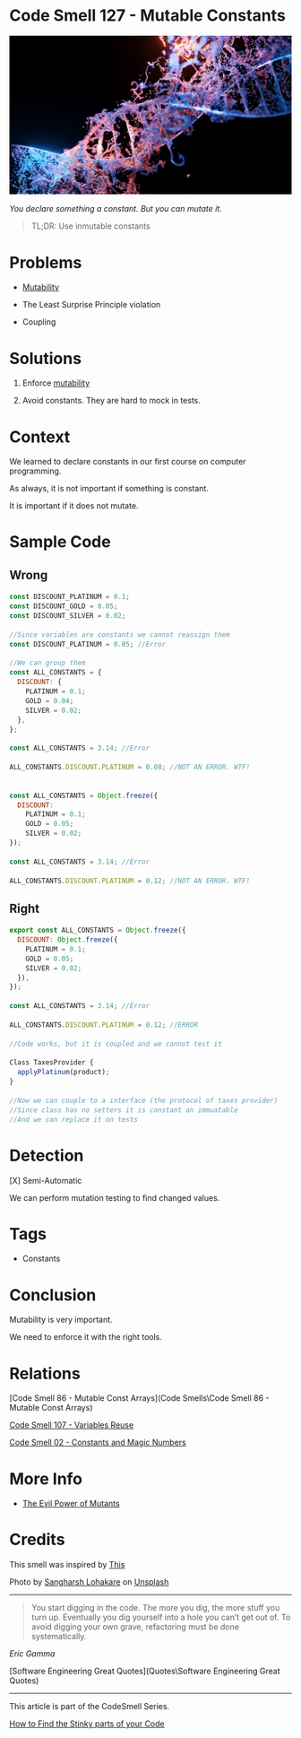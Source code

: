 # Code Smell 127 - Mutable Constants

![Code Smell 127 - Mutable Constants](sangharsh-lohakare-8o_LkMpo8ug-unsplash.jpg)

*You declare something a constant. But you can mutate it.*

> TL;DR: Use inmutable constants

# Problems

- [Mutability](https://maximilianocontieri.com/the-evil-powers-of-mutants)

- The Least Surprise Principle violation

- Coupling

# Solutions

1. Enforce [mutability](https://maximilianocontieri.com/the-evil-powers-of-mutants)

2. Avoid constants. They are hard to mock in tests.

# Context

We learned to declare constants in our first course on computer programming.

As always, it is not important if something is constant. 

It is important if it does not mutate.

# Sample Code

## Wrong

[Gist Url]: # (https://gist.github.com/mcsee/3317c6e127e2d8b800174415eb79a08e)
```javascript
const DISCOUNT_PLATINUM = 0.1;
const DISCOUNT_GOLD = 0.05;
const DISCOUNT_SILVER = 0.02;

//Since variables are constants we cannot reassign them
const DISCOUNT_PLATINUM = 0.05; //Error

//We can group them
const ALL_CONSTANTS = {
  DISCOUNT: {
    PLATINUM = 0.1;
    GOLD = 0.04;
    SILVER = 0.02;  
  },
};

const ALL_CONSTANTS = 3.14; //Error

ALL_CONSTANTS.DISCOUNT.PLATINUM = 0.08; //NOT AN ERROR. WTF!


const ALL_CONSTANTS = Object.freeze({
  DISCOUNT: 
    PLATINUM = 0.1;
    GOLD = 0.05;
    SILVER = 0.02; 
});

const ALL_CONSTANTS = 3.14; //Error

ALL_CONSTANTS.DISCOUNT.PLATINUM = 0.12; //NOT AN ERROR. WTF!
```

## Right
 
[Gist Url]: # (https://gist.github.com/mcsee/e656ae640875909f55bd7eda10b4d227)
```javascript
export const ALL_CONSTANTS = Object.freeze({
  DISCOUNT: Object.freeze({
    PLATINUM = 0.1;
    GOLD = 0.05;
    SILVER = 0.02;  
  }),
});

const ALL_CONSTANTS = 3.14; //Error

ALL_CONSTANTS.DISCOUNT.PLATINUM = 0.12; //ERROR

//Code works, but it is coupled and we cannot test it

Class TaxesProvider {
  applyPlatinum(product);
}

//Now we can couple to a interface (the protocol of taxes provider)
//Since class has no setters it is constant an immuatable
//And we can replace it on tests
```

# Detection

[X] Semi-Automatic 

We can perform mutation testing to find changed values.

# Tags

- Constants

# Conclusion

Mutability is very important.

We need to enforce it with the right tools.

# Relations

[Code Smell 86 - Mutable Const Arrays](Code Smells\Code Smell 86 - Mutable Const Arrays)

[Code Smell 107 - Variables Reuse](https://maximilianocontieri.com/code-smell-107-variables-reuse)

[Code Smell 02 - Constants and Magic Numbers](https://maximilianocontieri.com/code-smell-02-constants-and-magic-numbers)

# More Info

- [The Evil Power of Mutants](https://maximilianocontieri.com/the-evil-powers-of-mutants)

# Credits

This smell was inspired by [This](https://dev.to/bytebodger/javascript-constants-with-objectfreeze-4beg)

Photo by [Sangharsh Lohakare](https://unsplash.com/@sangharsh_l) on [Unsplash](https://unsplash.com/s/photos/mutation)
  
* * *

> You start digging in the code. The more you dig, the more stuff you turn up. Eventually you dig yourself into a hole you can’t get out of. To avoid digging your own grave, refactoring must be done systematically.

_Eric Gamma_
 
[Software Engineering Great Quotes](Quotes\Software Engineering Great Quotes)

* * *

This article is part of the CodeSmell Series.

[How to Find the Stinky parts of your Code](https://maximilianocontieri.com/how-to-find-the-stinky-parts-of-your-code)